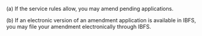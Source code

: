 (a) If the service rules allow, you may amend pending applications.

(b) If an electronic version of an amendment application is available in IBFS, you may file your amendment electronically through IBFS.

